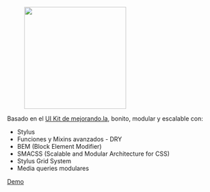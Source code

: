 <figure>
  <img src="https://static.mejorando.la/landing//static/proyectos/images/kit-ui/logo_kit.png" width="238">
</figure>

<p>Basado en el <a href="https://mejorando.la/kit-ui">UI Kit de mejorando.la</a>, bonito, modular y escalable con:</p>

<ul>
  <li>Stylus</li>
  <li>Funciones y Mixins avanzados - DRY</li>
  <li>BEM (Block Element Modifier)</li>
  <li>SMACSS (Scalable and Modular Architecture for CSS)</li>
  <li>Stylus Grid System</li>
  <li>Media queries modulares</li>
</ul>

<p><a href="http://imontalvomiguel.github.io/mejorandola_ui_kit/">Demo</a></p>










